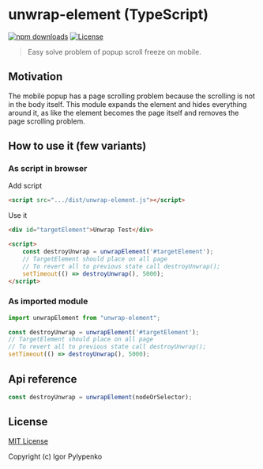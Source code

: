 # unwrap-element (TypeScript)

[![npm downloads][npm-downloads-src]][npm-downloads-href]
[![License][license-src]][license-href]

> Easy solve problem of popup scroll freeze on mobile.

## Motivation

The mobile popup has a page scrolling problem because the scrolling is not in the body itself. This module expands the
element and hides everything around it, as like the element becomes the page itself and removes the page scrolling
problem.

## How to use it (few variants)

### As script in browser
Add script
```html
<script src=".../dist/unwrap-element.js"></script>
```
Use it
```html
<div id="targetElement">Unwrap Test</div>

<script>
    const destroyUnwrap = unwrapElement('#targetElement');
    // TargetElement should place on all page
    // To revert all to previous state call destroyUnwrap();
    setTimeout(() => destroyUnwrap(), 5000);
</script>
```

### As imported module

```javascript
import unwrapElement from "unwrap-element";

const destroyUnwrap = unwrapElement('#targetElement');
// TargetElement should place on all page
// To revert all to previous state call destroyUnwrap();
setTimeout(() => destroyUnwrap(), 5000);
```

## Api reference
```javascript
const destroyUnwrap = unwrapElement(nodeOrSelector);
```

## License

[MIT License](./LICENSE)

Copyright (c) Igor Pylypenko

<!-- Badges -->

[npm-downloads-src]: https://img.shields.io/npm/dt/nuxt-resolve-url-loader.svg

[npm-downloads-href]: https://npmjs.com/package/nuxt-resolve-url-loader

[license-src]: https://img.shields.io/npm/l/nuxt-resolve-url-loader.svg

[license-href]: https://npmjs.com/package/nuxt-resolve-url-loader
